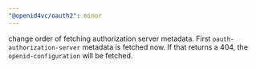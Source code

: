 ```yaml
---
"@openid4vc/oauth2": minor
---
```


change order of fetching authorization server metadata. First `oauth-authorization-server` metadata is fetched now. If that returns a 404, the `openid-configuration` will be fetched.
